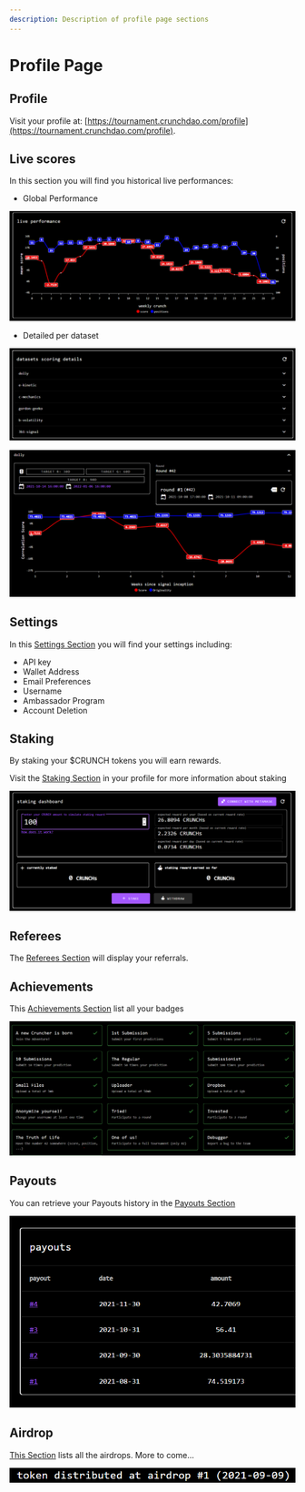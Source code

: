 ```yaml
---
description: Description of profile page sections
---
```


# Profile Page

## Profile

Visit your profile at: [https://tournament.crunchdao.com/profile](https://tournament.crunchdao.com/profile).

## Live scores

In this section you will find you historical live performances:

* Global Performance

![Example of live performance mean score / position history](<../.gitbook/assets/image (21).png>)

* Detailed per dataset

![Recap of all datasets](<../.gitbook/assets/image (27).png>)

![Details example for dataset Dolly](<../.gitbook/assets/image (24).png>)

## Settings



In this [Settings Section](https://tournament.crunchdao.com/profile/settings) you will find your settings including:

* API key
* Wallet Address
* Email Preferences
* Username
* Ambassador Program
* Account Deletion

## Staking

By staking your $CRUNCH tokens you will earn rewards.&#x20;

Visit the [Staking Section](https://tournament.crunchdao.com/profile/staking) in your profile for more information about staking&#x20;

![$CRUNCH Staking Dashboard](<../.gitbook/assets/image (31).png>)

## Referees

The [Referees Section](https://tournament.crunchdao.com/profile/referees) will display your referrals.

## Achievements

This [Achievements Section](https://tournament.crunchdao.com/profile/achievements) list all your badges

![Example of achievements](<../.gitbook/assets/image (19) (1).png>)

## Payouts

You can retrieve your Payouts history in the [Payouts Section](https://tournament.crunchdao.com/profile/payouts)

![](<../.gitbook/assets/image (17).png>)

## Airdrop

[This Section](https://tournament.crunchdao.com/profile/airdrop) lists all the airdrops. More to come...

![](<../.gitbook/assets/image (18).png>)
